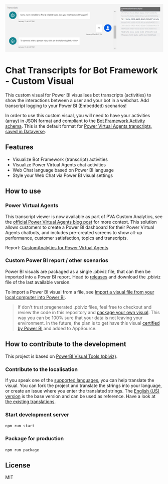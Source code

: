 ![screenshot of Power BI Custom Visual](https://github.com/iMicknl/powerbi-botframework-chat-transcripts/blob/main/media/powerbi-custom-visual.png?raw=true)

# Chat Transcripts for Bot Framework - Custom Visual

This custom visual for Power BI  visualises bot transcripts (activities) to show the interactions between a user and your bot in a webchat. Add transcript logging to your Power BI (Embedded) scenarios!

In order to use this custom visual, you will need to have your activities (array) in JSON format and compliant to the [Bot Framework Activity schema](https://github.com/microsoft/botframework-sdk/blob/main/specs/botframework-activity/botframework-activity.md#message-activity). This is the default format for [Power Virtual Agents transcripts, saved in Dataverse](https://docs.microsoft.com/en-us/power-virtual-agents/analytics-sessions-transcripts).

## Features

- Visualize Bot Framework (transcript) activities
- Visualize Power Virtual Agents chat activities
- Web Chat language based on Power BI language
- Style your Web Chat via Power BI visual settings

## How to use

### Power Virtual Agents

This transcript viewer is now available as part of PVA Custom Analytics, see the [official Power Virtual Agents blog post](https://powervirtualagents.microsoft.com/nl-nl/blog/transcript-viewer-now-available-as-part-of-pva-custom-analytics/) for more context. This solution allows customers to create a Power BI dashboard for their Power Virtual Agents chatbots, and includes pre-created screens to show all-up performance, customer satisfaction, topics and transcripts.

Report: [CustomAnalytics for Power Virtual Agents](https://github.com/microsoft/PowerVirtualAgentsSamples/tree/master/CustomAnalytics)

### Custom Power BI report / other scenarios

Power BI visuals are packaged as a single .pbiviz file, that can then be imported into a Power BI report. Head to [releases](https://github.com/iMicknl/powerbi-botframework-chat-transcripts/releases) and download the .pbiviz file of the last available version.

To import a Power BI visual from a file, see [Import a visual file from your local computer into Power BI](https://docs.microsoft.com/en-us/power-bi/developer/visuals/import-visual#import-a-visual-file-from-your-local-computer-into-power-bi).

>If don't trust pregenerated .pbiviz files, feel free to checkout and review the code in this repository and 
[package your own visual](#package-for-production). This way you can be 100% sure that your data is not leaving your environment. In the future, the plan is to get have this visual [certified by Power BI](https://docs.microsoft.com/en-us/power-bi/developer/visuals/power-bi-custom-visuals-certified) and added to AppSource.


## How to contribute to the development

This project is based on [PowerBI Visual Tools (pbiviz)](https://github.com/microsoft/PowerBI-visuals-tools#powerbi-visual-tools-pbiviz). 

### Contribute to the localisation

If you speak one of the [supported languages](https://docs.microsoft.com/en-us/power-bi/developer/visuals/localization#supported-languages), you can help translate the visual. You can fork the project and translate the strings into your language, or create an issue where you enter the translated strings. The [English (US) version](stringResources/en-US/resources.resjson) is the base version and can be used as reference. Have a look at [the existing translations](stringResources).

### Start development server

```npm run start```

### Package for production

```npm run package```

## License

MIT
